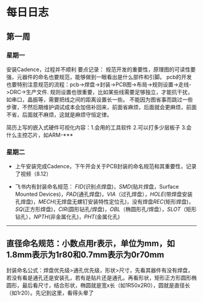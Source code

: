 # 每日日志
## 第一周
### 星期一
安装Cadence，过程并不顺利
 要点记录：
规范开发的重要性，原理图的可读性要强，元器件的命名也要规范，能够做到一眼看出是什么部件和引脚。
pcb的开发也要特别注意规范的流程：pcb->焊盘->封装->PCB图->布局->规则设置->走线->DRC->生产文件.
规则设置也很重要，比如某些线需要足够独立，才能抗干扰，如串口，晶振等，需要把线之间的距离设置长一些。
不能因为图省事而跳过一些步骤，不然后期维护调试成本会加倍补回来，前面省麻烦，后面就会更麻烦，前面不省，后面就不麻烦，这就是麻烦守恒定律。

简历上写的嵌入式硬件可视化内容：1.会用的工具软件 2.可以打多少层板子 3.会什么主控芯片，如ARM-***
### 星期二
* 上午安装完成Cadence，下午开会关于PCB封装的命名规范和其重要性，记录了视频（8.12）
- 飞书内有封装命名规范：
*FID*(识别点焊盘)，*SMD*(贴片焊盘，Surface Mounted Devices)，*PAD*(通孔焊盘)，*VIA*（过孔焊盘），*HOLE*(带焊盘安装孔焊盘)，*MECH*(无焊盘无螺钉安装特性定位孔)，没有焊盘*REC*(矩形焊盘)，*SQ*(正方形焊盘)，*CIR*(圆形钻孔/焊盘)，*OBL*（椭圆形孔/焊盘），*SLOT*（矩形钻孔），*NPTH*(非金属化孔)，*PHT*(金属化孔)
------------------------------------------------------------------------------------------------------------------
直径命名规范：小数点用r表示，单位为mm，如1.8mm表示为1r80和0.7mm表示为0r70mm
------------------------------------------------------------------------------------------------------------------
封装命名公式：焊盘优先级>通孔优先级，形状>尺寸，先看其器件有没有焊盘，若没有看是通孔还是安装孔，若有是贴片还是通孔。再看形状，矩形正方形圆形椭圆形，最后看尺寸，结合形状，椭圆就是宽x长（如1R50x2R0），圆就是直径长（如1r20）。先记到这里，看得头晕了